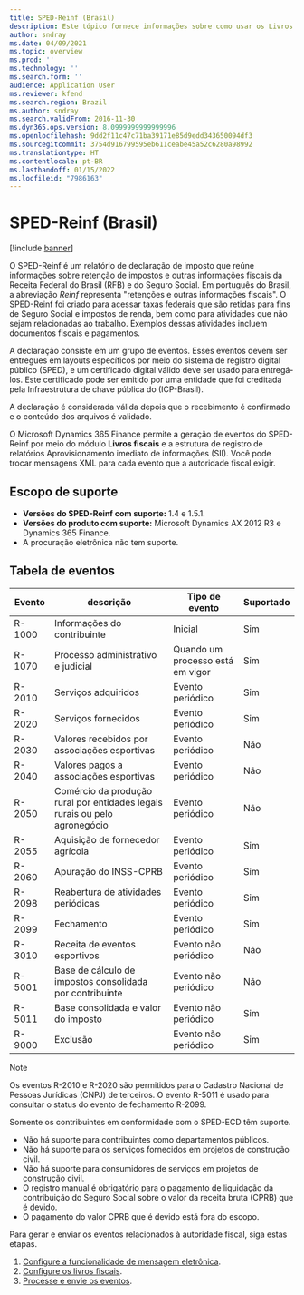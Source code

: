 ```yaml
---
title: SPED-Reinf (Brasil)
description: Este tópico fornece informações sobre como usar os Livros fiscais e a estrutura de mensagem eletrônica para configurar eventos do SPED-Reinf.
author: sndray
ms.date: 04/09/2021
ms.topic: overview
ms.prod: ''
ms.technology: ''
ms.search.form: ''
audience: Application User
ms.reviewer: kfend
ms.search.region: Brazil
ms.author: sndray
ms.search.validFrom: 2016-11-30
ms.dyn365.ops.version: 8.0999999999999996
ms.openlocfilehash: 9dd2f11c47c71ba39171e85d9edd343650094df3
ms.sourcegitcommit: 3754d916799595eb611ceabe45a52c6280a98992
ms.translationtype: HT
ms.contentlocale: pt-BR
ms.lasthandoff: 01/15/2022
ms.locfileid: "7986163"
---
```

# <a name="sped-reinf-brazil"></a>SPED-Reinf (Brasil) 

[!include [banner](../includes/banner.md)]

O SPED-Reinf é um relatório de declaração de imposto que reúne informações sobre retenção de impostos e outras informações fiscais da Receita Federal do Brasil (RFB) e do Seguro Social. Em português do Brasil, a abreviação *Reinf* representa "retenções e outras informações fiscais". O SPED-Reinf foi criado para acessar taxas federais que são retidas para fins de Seguro Social e impostos de renda, bem como para atividades que não sejam relacionadas ao trabalho. Exemplos dessas atividades incluem documentos fiscais e pagamentos.  

A declaração consiste em um grupo de eventos. Esses eventos devem ser entregues em layouts específicos por meio do sistema de registro digital público (SPED), e um certificado digital válido deve ser usado para entregá-los. Este certificado pode ser emitido por uma entidade que foi creditada pela Infraestrutura de chave pública do (ICP-Brasil).

A declaração é considerada válida depois que o recebimento é confirmado e o conteúdo dos arquivos é validado.

O Microsoft Dynamics 365 Finance permite a geração de eventos do SPED-Reinf por meio do módulo **Livros fiscais** e a estrutura de registro de relatórios Aprovisionamento imediato de informações (SII). Você pode trocar mensagens XML para cada evento que a autoridade fiscal exigir.

## <a name="support-scope"></a>Escopo de suporte

- **Versões do SPED-Reinf com suporte:** 1.4 e 1.5.1.
- **Versões do produto com suporte:** Microsoft Dynamics AX 2012 R3 e Dynamics 365 Finance.
- A procuração eletrônica não tem suporte.

## <a name="table-of-events"></a>Tabela de eventos

| Evento | descrição | Tipo de evento | Suportado |
|---|---|---|---|
| R-1000 | Informações do contribuinte | Inicial | Sim |
| R-1070 | Processo administrativo e judicial | Quando um processo está em vigor | Sim |
| R-2010 | Serviços adquiridos | Evento periódico | Sim |
| R-2020 | Serviços fornecidos | Evento periódico | Sim |
| R-2030 | Valores recebidos por associações esportivas | Evento periódico | Não |
| R-2040 | Valores pagos a associações esportivas | Evento periódico | Não |
| R-2050 | Comércio da produção rural por entidades legais rurais ou pelo agronegócio | Evento periódico | Não |
| R-2055 | Aquisição de fornecedor agrícola | Evento periódico | Sim |
| R-2060 | Apuração do INSS-CPRB | Evento periódico | Sim |
| R-2098 | Reabertura de atividades periódicas | Evento periódico | Sim |
| R-2099 | Fechamento | Evento periódico | Sim |
| R-3010 | Receita de eventos esportivos | Evento não periódico | Não |
| R-5001 | Base de cálculo de impostos consolidada por contribuinte | Evento não periódico | Não |
| R-5011 | Base consolidada e valor do imposto | Evento não periódico | Sim |
| R-9000 | Exclusão | Evento não periódico | Sim |

> [!NOTE]
> Os eventos R-2010 e R-2020 são permitidos para o Cadastro Nacional de Pessoas Jurídicas (CNPJ) de terceiros. O evento R-5011 é usado para consultar o status do evento de fechamento R-2099.

Somente os contribuintes em conformidade com o SPED-ECD têm suporte.

- Não há suporte para contribuintes como departamentos públicos.
- Não há suporte para os serviços fornecidos em projetos de construção civil.
- Não há suporte para consumidores de serviços em projetos de construção civil.
- O registro manual é obrigatório para o pagamento de liquidação da contribuição do Seguro Social sobre o valor da receita bruta (CPRB) que é devido.
- O pagamento do valor CPRB que é devido está fora do escopo.

Para gerar e enviar os eventos relacionados à autoridade fiscal, siga estas etapas.

1. [Configure a funcionalidade de mensagem eletrônica](latam-bra-sped-reinf-electronic-messages.md). 
2. [Configure os livros fiscais](latam-bra-sped-reinf-setup-fiscal-books.md).
3. [Processe e envie os eventos](latam-bra-sped-reinf.md).
